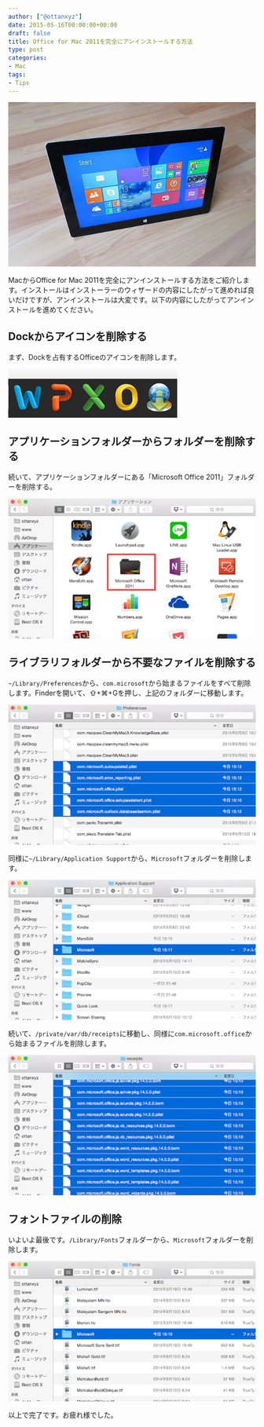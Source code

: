 ```yaml
---
author: ["@ottanxyz"]
date: 2015-05-16T00:00:00+00:00
draft: false
title: Office for Mac 2011を完全にアンインストールする方法
type: post
categories:
- Mac
tags:
- Tips
---
```


![](150516-5556e344ae76f.jpg)






MacからOffice for Mac 2011を完全にアンインストールする方法をご紹介します。インストールはインストーラーのウィザードの内容にしたがって進めれば良いだけですが、アンインストールは大変です。以下の内容にしたがってアンインストールを進めてください。





## Dockからアイコンを削除する





まず、Dockを占有するOfficeのアイコンを削除します。





![](150516-5556e345baeb5.png)






## アプリケーションフォルダーからフォルダーを削除する





続いて、アプリケーションフォルダーにある「Microsoft Office 2011」フォルダーを削除する。





![](150516-5556e347a33de.png)






## ライブラリフォルダーから不要なファイルを削除する





`~/Library/Preferences`から、`com.microsoft`から始まるファイルをすべて削除します。Finderを開いて、⇧+⌘+Gを押し、上記のフォルダーに移動します。





![](150516-5556e34b634a4.png)






同様に`~/Library/Application Support`から、`Microsoft`フォルダーを削除します。





![](150516-5556e34f05cba.png)






続いて、`/private/var/db/receipts`に移動し、同様に`com.microsoft.office`から始まるファイルを削除します。





![](150516-5556e352d60ee.png)






## フォントファイルの削除





いよいよ最後です。`/Library/Fonts`フォルダーから、`Microsoft`フォルダーを削除します。





![](150516-5556e356c43fc.png)






以上で完了です。お疲れ様でした。
